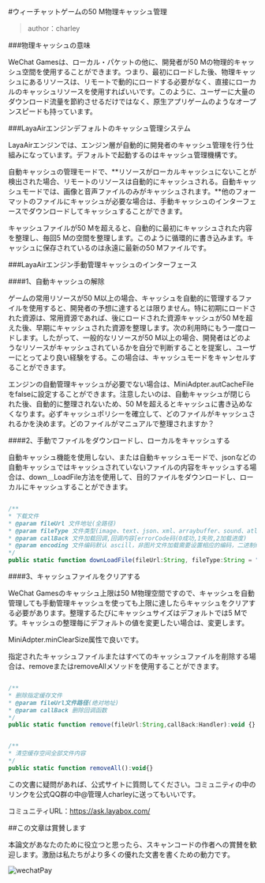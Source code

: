 #ウィーチャットゲームの50 M物理キャッシュ管理

>author：charley

###物理キャッシュの意味

WeChat Gamesは、ローカル・パケットの他に、開発者が50 Mの物理的キャッシュ空間を使用することができます。つまり、最初にロードした後、物理キャッシュにあるリソースは、リモートで動的にロードする必要がなく、直接にローカルのキャッシュリソースを使用すればいいです。このように、ユーザーに大量のダウンロード流量を節約させるだけではなく、原生アプリゲームのようなオープンスピードも持っています。



###LayaAirエンジンデフォルトのキャッシュ管理システム

LayaAirエンジンでは、エンジン層が自動的に開発者のキャッシュ管理を行う仕組みになっています。デフォルトで起動するのはキャッシュ管理機構です。

自動キャッシュの管理モードで、**リソースがローカルキャッシュにないことが検出された場合、リモートのリソースは自動的にキャッシュされる。自動キャッシュモードでは、画像と音声ファイルのみがキャッシュされます。**他のフォーマットのファイルにキャッシュが必要な場合は、手動キャッシュのインターフェースでダウンロードしてキャッシュすることができます。

キャッシュファイルが50 Mを超えると、自動的に最初にキャッシュされた内容を整理し、毎回5 Mの空間を整理します。このように循環的に書き込みます。キャッシュに保存されているのは永遠に最新の50 Mファイルです。



###LayaAirエンジン手動管理キャッシュのインターフェース

####1、自動キャッシュの解除

ゲームの常用リソースが50 M以上の場合、キャッシュを自動的に管理するファイルを使用すると、開発者の予想に達するとは限りません。特に初期にロードされた資源は、常用資源であれば、後にロードされた資源キャッシュが50 Mを超えた後、早期にキャッシュされた資源を整理します。次の利用時にもう一度ロードします。したがって、一般的なリソースが50 M以上の場合、開発者はどのようなリソースがキャッシュされているかを自分で判断することを提案し、ユーザーにとってより良い経験をする。この場合は、キャッシュモードをキャンセルすることができます。

エンジンの自動管理キャッシュが必要でない場合は、MiniAdpter.autCacheFileをfalseに設定することができます。注意したいのは、自動キャッシュが閉じられた後、自動的に整理されないため、50 Mを超えるとキャッシュに書き込めなくなります。必ずキャッシュポリシーを確立して、どのファイルがキャッシュされるかを決めます。どのファイルがマニュアルで整理されますか？



####2、手動でファイルをダウンロードし、ローカルをキャッシュする

自動キャッシュ機能を使用しない、または自動キャッシュモードで、jsonなどの自動キャッシュではキャッシュされていないファイルの内容をキャッシュする場合は、down＿LoadFile方法を使用して、目的ファイルをダウンロードし、ローカルにキャッシュすることができます。


```javascript

/**
* 下载文件 
* @param fileUrl 文件地址(全路径)
* @param fileType 文件类型(image、text、json、xml、arraybuffer、sound、atlas、font)
* @param callBack 文件加载回调,回调内容[errorCode码(0成功,1失败,2加载进度)
* @param encoding 文件编码默认 ascill，非图片文件加载需要设置相应的编码，二进制编码为空字符串
*/             
public static function downLoadFile(fileUrl:String, fileType:String = "",callBack:Handler = null,encoding:String = "ascii"):void
```




####3、キャッシュファイルをクリアする

WeChat Gamesのキャッシュ上限は50 M物理空間ですので、キャッシュを自動管理しても手動管理キャッシュを使っても上限に達したらキャッシュをクリアする必要があります。整理するたびにキャッシュサイズはデフォルトでは5 Mです。キャッシュの整理毎にデフォルトの値を変更したい場合は、変更します。

MiniAdpter.minClearSize属性で良いです。

指定されたキャッシュファイルまたはすべてのキャッシュファイルを削除する場合は、removeまたはremoveAllメソッドを使用することができます。


```javascript

/**
* 删除指定缓存文件
* @param fileUrl文件路径(绝对地址)
* @param callBack 删除回调函数
*/
public static function remove(fileUrl:String,callBack:Handler):void {}
```



```javascript

/**
* 清空缓存空间全部文件内容 
*/  
public static function removeAll():void{}
```




この文書に疑問があれば、公式サイトに質問してください。コミュニティの中のリンクを公式QQ群の中@管理人charleyに送ってもいいです。

コミュニティURL：https://ask.layabox.com/



##この文章は賞賛します

本論文があなたのために役立つと思ったら、スキャンコードの作者への賞賛を歓迎します。激励は私たちがより多くの優れた文書を書くための動力です。

![wechatPay](../../../wechatPay.jpg)
